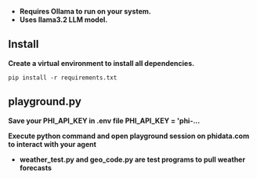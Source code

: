 - **Requires Ollama to run on your system.**
- **Uses llama3.2 LLM model.**

## Install
**Create a virtual environment to install all dependencies.**

```shell
pip install -r requirements.txt
```

## playground.py

**Save your PHI_API_KEY in .env file PHI_API_KEY = 'phi-...**

**Execute python command and open playground session on phidata.com to interact with your agent**

- **weather_test.py and geo_code.py are test programs to pull weather forecasts**
